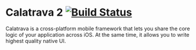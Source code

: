 # Calatrava 2      [![Build Status](https://travis-ci.org/manishkkatoch/calatrava.svg?branch=master)](https://travis-ci.org/manishkkatoch/calatrava)

Calatrava is a cross-platform mobile framework that lets you share the core logic of your application across iOS. At the same time, it allows you to write highest quality native UI.